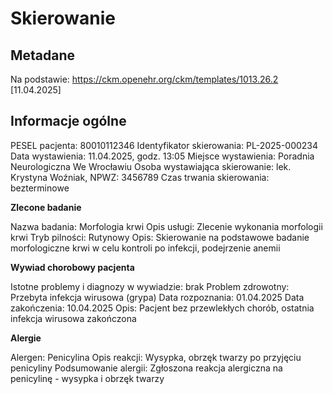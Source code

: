 # Skierowanie

## Metadane

Na podstawie: https://ckm.openehr.org/ckm/templates/1013.26.2 [11.04.2025]

## Informacje ogólne

PESEL pacjenta: 80010112346
Identyfikator skierowania: PL-2025-000234
Data wystawienia: 11.04.2025, godz. 13:05
Miejsce wystawienia: Poradnia Neurologiczna We Wrocławiu
Osoba wystawiająca skierowanie: lek. Krystyna Woźniak, NPWZ: 3456789
Czas trwania skierowania: bezterminowe

**Zlecone badanie**

Nazwa badania: Morfologia krwi
Opis usługi: Zlecenie wykonania morfologii krwi
Tryb pilności: Rutynowy
Opis: Skierowanie na podstawowe badanie morfologiczne krwi w celu kontroli po infekcji, podejrzenie anemii

**Wywiad chorobowy pacjenta**

Istotne problemy i diagnozy w wywiadzie: brak
Problem zdrowotny: Przebyta infekcja wirusowa (grypa)
Data rozpoznania: 01.04.2025
Data zakończenia: 10.04.2025
Opis: Pacjent bez przewlekłych chorób, ostatnia infekcja wirusowa zakończona

**Alergie**

Alergen: Penicylina
Opis reakcji: Wysypka, obrzęk twarzy po przyjęciu penicyliny
Podsumowanie alergii: Zgłoszona reakcja alergiczna na penicylinę - wysypka i obrzęk twarzy